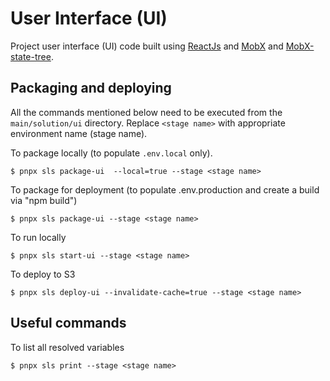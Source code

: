 # User Interface (UI)
Project user interface (UI) code built using [ReactJs](https://reactjs.org/) and [MobX](https://mobx.js.org/README.html) and [MobX-state-tree](https://mobx-state-tree.js.org/intro/philosophy).

## Packaging and deploying

All the commands mentioned below need to be executed from the `main/solution/ui` directory. 
Replace `<stage name>` with appropriate environment name (stage name).

To package locally (to populate `.env.local` only). 

```
$ pnpx sls package-ui  --local=true --stage <stage name>
```

To package for deployment (to populate .env.production and create a build via "npm build")

```
$ pnpx sls package-ui --stage <stage name>
```

To run locally

```
$ pnpx sls start-ui --stage <stage name>
```

To deploy to S3

```
$ pnpx sls deploy-ui --invalidate-cache=true --stage <stage name> 
```

## Useful commands

To list all resolved variables

```
$ pnpx sls print --stage <stage name>
```
